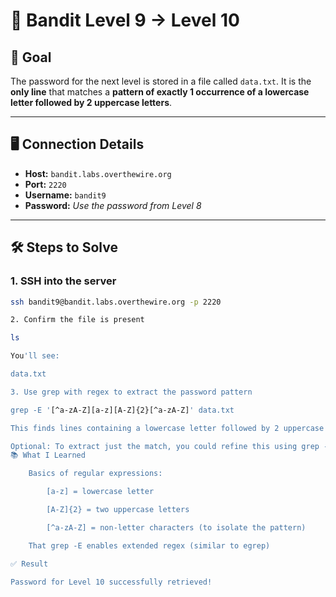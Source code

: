 # 🔴 Bandit Level 9 → Level 10

## 🧠 Goal

The password for the next level is stored in a file called `data.txt`. It is the **only line** that matches a **pattern of exactly 1 occurrence of a lowercase letter followed by 2 uppercase letters**.

---

## 🖥️ Connection Details

- **Host:** `bandit.labs.overthewire.org`
- **Port:** `2220`
- **Username:** `bandit9`
- **Password:** _Use the password from Level 8_

---

## 🛠️ Steps to Solve

### 1. SSH into the server

```bash
ssh bandit9@bandit.labs.overthewire.org -p 2220

2. Confirm the file is present

ls

You'll see:

data.txt

3. Use grep with regex to extract the password pattern

grep -E '[^a-zA-Z][a-z][A-Z]{2}[^a-zA-Z]' data.txt

This finds lines containing a lowercase letter followed by 2 uppercase letters, surrounded by non-letters (so we don’t catch longer patterns).

Optional: To extract just the match, you could refine this using grep -o, cut, or awk, but for this level just spotting the correct line is enough.
📚 What I Learned

    Basics of regular expressions:

        [a-z] = lowercase letter

        [A-Z]{2} = two uppercase letters

        [^a-zA-Z] = non-letter characters (to isolate the pattern)

    That grep -E enables extended regex (similar to egrep)

✅ Result

Password for Level 10 successfully retrieved!
